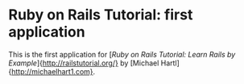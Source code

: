 # Ruby on Rails Tutorial: first application

This is the first application for 
[*Ruby on Rails Tutorial: Learn Rails by Example*]{http://railstutorial.org/}
by [Michael Hartl]{http://michaelhart1.com}.
